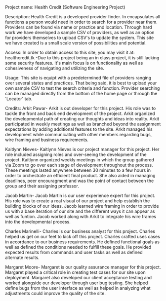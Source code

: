 Project name: Health Credit (Software Engineering Project)

Description: Health Credit is a developed provider finder. In encapsulates all functions a person would need in order to search for a provider near them. 
Providers can be found via name or practice and location. Through hard work we have developed a sample CSV of providers, as well as an option for providers 
themselves to upload CSV's to update the system. This site we have created is a small scale version of possibilities and potential.

Access: In order to obtain access to this site, you may visit it at: 
healthcredit.tk 
-Due to this project being an in class project, it is still lacking some security features. 
It's main focus is on functionality as well as cohesiveness of navigating and utilizing the site.

Usage: This site is equipt with a predetermined file of providers ranging over several states and practices. 
That being said, it is best to upload your own sample CSV to test the search criteria and function. 
Provider searching can be managed directly from the bottom of the home page or through the 'Locator' tab.

Credits: Arkit Pawar- Arkit is out developer for this project. His role was to tackle the front and back end development of the project.
Arkit organized the developmental path of creating our thoughts and ideas into reality. Arkit participated in weekly meetings as well as
branched beyond the assignment expectations by adding additional features to the site. 
Arkit managed his development while communicating with other members regarding bugs, wire framing and business requirements.

Kaitlynn Nieves- Kaitlynn Nieves is our project manager for this project. Her role included assigning roles and over-seeing the development of the project.
Kaitlynn organized weekly meetings in which the group gathered via Zoom to go over each stage of development throughout the process.
These meetings lasted anywhere between 30 minutes to a few hours in order to orchestrate an efficient final product. 
She also aided in managing deadlines, peer encouragment and was the point of contact between the group and their assigning professor.

Jacob Martin- Jacob Martin is our user experience expert for this project. His role was to create a real visual of our project and help establish the building 
blocks of our ideas. Jacob learned wire framing in order to provide us with a base iteration of our site and the different ways it can appear as well as funtion. 
Jacob worked along with Arkit to integrate his wire frames into the developmental process.

Charles Marinelli- Charles is our business analyst for this project. Charles helped us get on our feet to kick off this project.
Charles crafted uses cases in accordance to our business requirements. He defined functional goals as well as defined the conditions
needed to fulfill these goals. He provided expected results from commands and user tasks as well as defined alternate results.

Margaret Moore- Margaret is our quality assurance manager for this project. Margaret played a critical role in creating test cases for our site upon deployment.
Margaret also developed our client acceptance testing and worked alongside our developer through user bug testing. 
She helped define bugs from the user interface as well as helped in analyzing what adjustments could improve the quality of the site.
